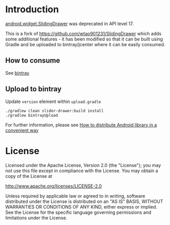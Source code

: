 # Introduction
[android.widget.SlidingDrawer](http://developer.android.com/reference/android/widget/SlidingDrawer.html) was deprecated in API level 17.

This is a fork of https://github.com/wtao901231/SlidingDrawer which adds some additional features - it has been modified so that it can be built using Gradle and be uploaded to bintray/jcenter where it can be easily consumed.

## How to consume
See [bintray](https://bintray.com/xni0601/maven/sliding-drawer)

## Upload to bintray
Update `version` element within `upload.gradle`
```
./gradlew clean slider-drawer:build install
./gradlew bintrayUpload
```
For further information, please see [How to distribute Android library in a convenient way](https://android.jlelse.eu/how-to-distribute-android-library-in-a-convenient-way-d43fb68304a7)

# License

Licensed under the Apache License, Version 2.0 (the "License");
you may not use this file except in compliance with the License.
You may obtain a copy of the License at

   http://www.apache.org/licenses/LICENSE-2.0

Unless required by applicable law or agreed to in writing, software
distributed under the License is distributed on an "AS IS" BASIS,
WITHOUT WARRANTIES OR CONDITIONS OF ANY KIND, either express or implied.
See the License for the specific language governing permissions and
limitations under the License.
